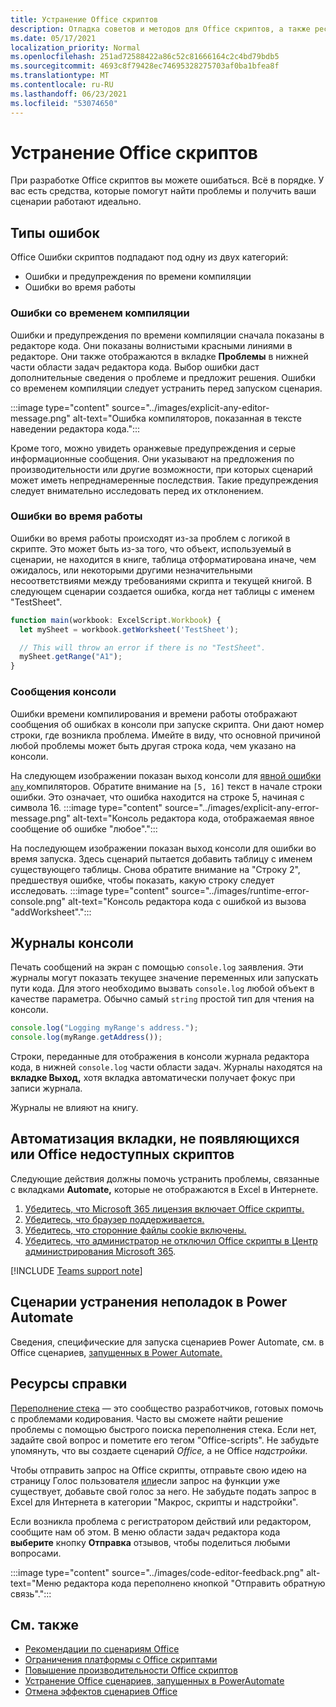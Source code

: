 ```yaml
---
title: Устранение Office скриптов
description: Отладка советов и методов для Office скриптов, а также ресурсов справки.
ms.date: 05/17/2021
localization_priority: Normal
ms.openlocfilehash: 251ad72588422a86c52c81666164c2c4bd79bdb5
ms.sourcegitcommit: 4693c8f79428ec74695328275703af0ba1bfea8f
ms.translationtype: MT
ms.contentlocale: ru-RU
ms.lasthandoff: 06/23/2021
ms.locfileid: "53074650"
---
```

# <a name="troubleshoot-office-scripts"></a>Устранение Office скриптов

При разработке Office скриптов вы можете ошибаться. Всё в порядке. У вас есть средства, которые помогут найти проблемы и получить ваши сценарии работают идеально.

## <a name="types-of-errors"></a>Типы ошибок

Office Ошибки скриптов подпадают под одну из двух категорий:

* Ошибки и предупреждения по времени компиляции
* Ошибки во время работы

### <a name="compile-time-errors"></a>Ошибки со временем компиляции

Ошибки и предупреждения по времени компиляции сначала показаны в редакторе кода. Они показаны волнистыми красными линиями в редакторе. Они также отображаются в вкладке **Проблемы** в нижней части области задач редактора кода. Выбор ошибки даст дополнительные сведения о проблеме и предложит решения. Ошибки со временем компиляции следует устранить перед запуском сценария.

:::image type="content" source="../images/explicit-any-editor-message.png" alt-text="Ошибка компиляторов, показанная в тексте наведении редактора кода.":::

Кроме того, можно увидеть оранжевые предупреждения и серые информационные сообщения. Они указывают на предложения по производительности или другие возможности, при которых сценарий может иметь непреднамеренные последствия. Такие предупреждения следует внимательно исследовать перед их отклонением.

### <a name="runtime-errors"></a>Ошибки во время работы

Ошибки во время работы происходят из-за проблем с логикой в скрипте. Это может быть из-за того, что объект, используемый в сценарии, не находится в книге, таблица отформатирована иначе, чем ожидалось, или некоторыми другими незначительными несоответствиями между требованиями скрипта и текущей книгой. В следующем сценарии создается ошибка, когда нет таблицы с именем "TestSheet".

```TypeScript
function main(workbook: ExcelScript.Workbook) {
  let mySheet = workbook.getWorksheet('TestSheet');

  // This will throw an error if there is no "TestSheet".
  mySheet.getRange("A1");
}
```

### <a name="console-messages"></a>Сообщения консоли

Ошибки времени компилирования и времени работы отображают сообщения об ошибках в консоли при запуске скрипта. Они дают номер строки, где возникла проблема. Имейте в виду, что основной причиной любой проблемы может быть другая строка кода, чем указано на консоли.

На следующем изображении показан выход консоли для [явной ошибки `any` ](../develop/typescript-restrictions.md) компиляторов. Обратите внимание на `[5, 16]` текст в начале строки ошибки. Это означает, что ошибка находится на строке 5, начиная с символа 16.
:::image type="content" source="../images/explicit-any-error-message.png" alt-text="Консоль редактора кода, отображаемая явное сообщение об ошибке &quot;любое&quot;.":::

На последующем изображении показан выход консоли для ошибки во время запуска. Здесь сценарий пытается добавить таблицу с именем существующего таблицы. Снова обратите внимание на "Строку 2", предшествуя ошибке, чтобы показать, какую строку следует исследовать.
:::image type="content" source="../images/runtime-error-console.png" alt-text="Консоль редактора кода с ошибкой из вызова &quot;addWorksheet&quot;.":::

## <a name="console-logs"></a>Журналы консоли

Печать сообщений на экран с помощью `console.log` заявления. Эти журналы могут показать текущее значение переменных или запускать пути кода. Для этого необходимо вызвать `console.log` любой объект в качестве параметра. Обычно самый `string` простой тип для чтения на консоли.

```TypeScript
console.log("Logging myRange's address.");
console.log(myRange.getAddress());
```

Строки, переданные для отображения в консоли журнала редактора кода, в нижней `console.log` части области задач. Журналы находятся на **вкладке Выход,** хотя вкладка автоматически получает фокус при записи журнала.

Журналы не влияют на книгу.

## <a name="automate-tab-not-appearing-or-office-scripts-unavailable"></a>Автоматизация вкладки, не появляющихся или Office недоступных скриптов

Следующие действия должны помочь устранить проблемы, связанные с вкладками **Automate,** которые не отображаются в Excel в Интернете.

1. [Убедитесь, что Microsoft 365 лицензия включает Office скрипты.](../overview/excel.md#requirements)
1. [Убедитесь, что браузер поддерживается.](platform-limits.md#browser-support)
1. [Убедитесь, что сторонние файлы cookie включены.](platform-limits.md#third-party-cookies)
1. [Убедитесь, что администратор не отключил Office скрипты в Центр администрирования Microsoft 365](/microsoft-365/admin/manage/manage-office-scripts-settings).

[!INCLUDE [Teams support note](../includes/teams-support-note.md)]

## <a name="troubleshoot-scripts-in-power-automate"></a>Сценарии устранения неполадок в Power Automate

Сведения, специфические для запуска сценариев Power Automate, см. в Office сценариев, [запущенных в Power Automate.](power-automate-troubleshooting.md)

## <a name="help-resources"></a>Ресурсы справки

[Переполнение стека](https://stackoverflow.com/questions/tagged/office-scripts) — это сообщество разработчиков, готовых помочь с проблемами кодирования. Часто вы сможете найти решение проблемы с помощью быстрого поиска переполнения стека. Если нет, задайте свой вопрос и пометите его тегом "Office-scripts". Не забудьте упомянуть, что вы создаете сценарий *Office,* а не Office *надстройки.*

Чтобы отправить запрос на Office скрипты, отправьте свою идею на страницу Голос пользователя [или](https://excel.uservoice.com/forums/274580-excel-for-the-web?category_id=143439)если запрос на функции уже существует, добавьте свой голос за него. Не забудьте подать запрос в Excel для Интернета в категории "Макрос, скрипты и надстройки".

Если возникла проблема с регистратором действий или редактором, сообщите нам об этом. В меню области задач редактора кода **выберите** кнопку **Отправка** отзывов, чтобы поделиться любыми вопросами.

:::image type="content" source="../images/code-editor-feedback.png" alt-text="Меню редактора кода переполнено кнопкой &quot;Отправить обратную связь&quot;.":::

## <a name="see-also"></a>См. также

- [Рекомендации по сценариям Office](../develop/best-practices.md)
- [Ограничения платформы с Office скриптами](platform-limits.md)
- [Повышение производительности Office скриптов](../develop/web-client-performance.md)
- [Устранение Office сценариев, запущенных в PowerAutomate](power-automate-troubleshooting.md)
- [Отмена эффектов сценариев Office](undo.md)
